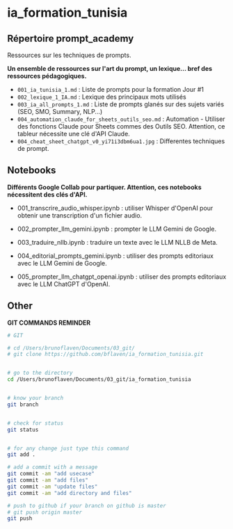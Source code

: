 # ia_formation_tunisia

## Répertoire prompt_academy
Ressources sur les techniques de prompts.

**Un ensemble de ressources sur l'art du prompt, un lexique... bref des ressources pédagogiques.**

- `001_ia_tunisia_1.md` : Liste de prompts pour la formation Jour #1
- `002_lexique_1_IA.md` : Lexique des principaux mots utilisés
- `003_ia_all_prompts_1.md` : Liste de prompts glanés sur des sujets variés (SEO, SMO, Summary, NLP...)
- `004_automation_claude_for_sheets_outils_seo.md` : Automation - Utiliser des fonctions Claude pour Sheets commes des Outils SEO. Attention, ce tableur nécessite une clé d'API Claude.
- `004_cheat_sheet_chatgpt_v0_yi71i3dbm6ua1.jpg` : Differentes techniques de prompt.



## Notebooks
**Différents Google Collab pour partiquer. Attention, ces notebooks nécessitent des clés d'API.**

- 001_transcrire_audio_whisper.ipynb : utiliser Whisper d'OpenAI pour obtenir une transcription d'un fichier audio.

- 002_prompter_llm_gemini.ipynb : prompter le LLM Gemini de Google.

- 003_traduire_nllb.ipynb : traduire un texte avec le LLM NLLB de Meta.

- 004_editorial_prompts_gemini.ipynb : utiliser des prompts editoriaux avec le LLM Gemini de Google.

- 005_prompter_llm_chatgpt_openai.ipynb : utiliser des prompts editoriaux avec le LLM ChatGPT d'OpenAI.







## Other
**GIT COMMANDS REMINDER**

```bash
# GIT

# cd /Users/brunoflaven/Documents/03_git/
# git clone https://github.com/bflaven/ia_formation_tunisia.git


# go to the directory
cd /Users/brunoflaven/Documents/03_git/ia_formation_tunisia


# know your branch
git branch


# check for status
git status


# for any change just type this command
git add .

# add a commit with a message
git commit -am "add usecase"
git commit -am "add files"
git commit -am "update files"
git commit -am "add directory and files"

# push to github if your branch on github is master
# git push origin master
git push


```